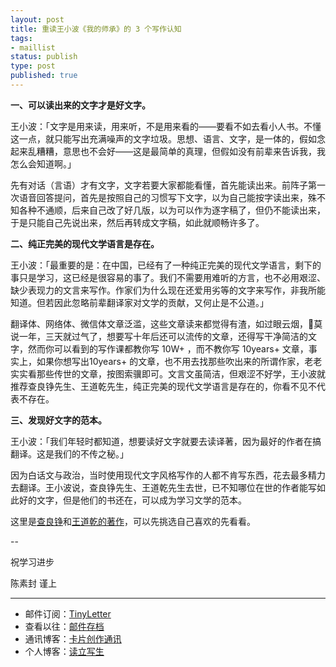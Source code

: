 ```yaml
--- 
layout: post
title: 重读王小波《我的师承》的 3 个写作认知
tags: 
- maillist
status: publish
type: post
published: true
---
```



**一、可以读出来的文字才是好文字。**

王小波：「文字是用来读，用来听，不是用来看的——要看不如去看小人书。不懂这一点，就只能写出充满噪声的文字垃圾。思想、语言、文字，是一体的，假如念起来乱糟糟，意思也不会好——这是最简单的真理，但假如没有前辈来告诉我，我怎么会知道啊。」

先有对话（言语）才有文字，文字若要大家都能看懂，首先能读出来。前阵子第一次语音回答提问，首先是按照自己的习惯写下文字，以为自己能按字读出来，殊不知各种不通顺，后来自己改了好几版，以为可以作为逐字稿了，但仍不能读出来，于是只能自己先说出来，然后再转成文字稿，如此就顺畅许多了。

**二、纯正完美的现代文学语言是存在。**

王小波：「最重要的是：在中国，已经有了一种纯正完美的现代文学语言，剩下的事只是学习，这已经是很容易的事了。我们不需要用难听的方言，也不必用艰涩、缺少表现力的文言来写作。作家们为什么现在还爱用劣等的文字来写作，非我所能知道。但若因此忽略前辈翻译家对文学的贡献，又何止是不公道。」

翻译体、网络体、微信体文章泛滥，这些文章读来都觉得有渣，如过眼云烟，莫说一年，三天就过气了，想要写十年后还可以流传的文章，还得写干净简洁的文字，然而你可以看到的写作课都教你写 10W+ ，而不教你写 10years+ 文章，事实上，如果你想写出10years+ 的文章，也不用去找那些吹出来的所谓作家，老老实实看那些传世的文章，按图索骥即可。文言文虽简洁，但艰涩不好学，王小波就推荐查良铮先生、王道乾先生，纯正完美的现代文学语言是存在的，你看不见不代表不存在。

**三、发现好文字的范本。**

王小波：「我们年轻时都知道，想要读好文字就要去读译著，因为最好的作者在搞翻译。这是我们的不传之秘。」

因为白话文与政治，当时使用现代文字风格写作的人都不肯写东西，花去最多精力去翻译。王小波说，查良铮先生、王道乾先生去世，已不知哪位在世的作者能写如此好的文字，但是他们的书还在，可以成为学习文学的范本。

这里是[查良铮](https://book.douban.com/tag/%E6%9F%A5%E8%89%AF%E9%93%AE)和[王道乾的著作](https://book.douban.com/tag/%E7%8E%8B%E9%81%93%E4%B9%BE)，可以先挑选自己喜欢的先看看。

--

祝学习进步

陈素封 谨上

----

- 邮件订阅：[TinyLetter](http://tinyletter.com/cnfeat) 
- 查看以往：[邮件存档](http://tinyletter.com/cnfeat/archive)
- 通讯博客：[卡片创作通讯](http://mesule.com) 
- 个人博客：[读立写生](http://cnfeat.com)


